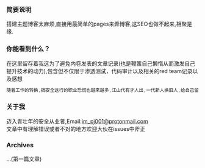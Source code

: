 ### 简要说明
  搭建主题博客太麻烦,直接用最简单的pages来弄博客,这SEO也做不起来,相聚是缘.
  
### 你能看到什么？
  在这里留存着我这为了避免内卷发表的文章记录(也是鞭策自己懒惰从而激发自己提升技术的动力),包含但不仅限于渗透测试，代码审计以及相关的red team记录以及感想  
  
  ```c++
  随着工作的转换,搞安全这行的职业恐慌也越来越多,江山代有才人出,一代新人换旧人,给自己留点痕迹也挺好  
  ```
### 关于我
  迈入青壮年的安全从业者,Email:im_pj001@protonmail.com  
  文章中有理解错误或者不对的地方欢迎大伙在issues中斧正

### Archives
  ...(第一篇文章)
